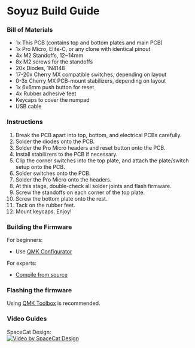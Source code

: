 # Soyuz Build Guide

### Bill of Materials

* 1x This PCB (contains top and bottom plates and main PCB)
* 1x Pro Micro, Elite-C, or any clone with identical pinout
* 4x M2 Standoffs, 12~14mm
* 8x M2 screws for the standoffs
* 20x Diodes, 1N4148 
* 17-20x Cherry MX compatible switches, depending on layout
* 0-3x Cherry MX PCB-mount stabilizers, depending on layout
* 1x 6x6mm push button for reset
* 4x Rubber adhesive feet
* Keycaps to cover the numpad
* USB cable  

### Instructions

1. Break the PCB apart into top, bottom, and electrical PCBs carefully. 
2. Solder the diodes onto the PCB.
3. Solder the Pro Micro headers and reset button onto the PCB.
4. Install stabilizers to the PCB if necessary.
5. Clip the corner switches into the top plate, and attach the plate/switch setup onto the PCB.
6. Solder switches onto the PCB.
7. Solder the Pro Micro onto the headers.
8. At this stage, double-check all solder joints and flash firmware.
9. Screw the standoffs on each corner of the top plate.
10. Screw the bottom plate onto the rest.
11. Tack on the rubber feet.
12. Mount keycaps. Enjoy!  

### Building the Firmware

For beginners:
* Use [QMK Configurator](https://config.qmk.fm/#/ai03/soyuz/LAYOUT_ortho_5x4)

For experts:
* [Compile from source](https://github.com/qmk/qmk_firmware/tree/master/keyboards/ai03/soyuz)

### Flashing the firmware

Using [QMK Toolbox](https://github.com/qmk/qmk_toolbox/releases) is recommended.

### Video Guides

SpaceCat Design:  
[![Video by SpaceCat Design](http://img.youtube.com/vi/LFRCjzilOcM/0.jpg)](https://www.youtube.com/watch?v=LFRCjzilOcM)